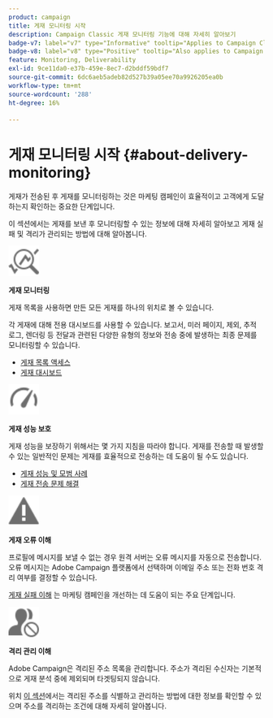 ```yaml
---
product: campaign
title: 게재 모니터링 시작
description: Campaign Classic 게재 모니터링 기능에 대해 자세히 알아보기
badge-v7: label="v7" type="Informative" tooltip="Applies to Campaign Classic v7"
badge-v8: label="v8" type="Positive" tooltip="Also applies to Campaign v8"
feature: Monitoring, Deliverability
exl-id: 9ce11da0-e37b-459e-8ec7-d2bddf59bdf7
source-git-commit: 6dc6aeb5adeb82d527b39a05ee70a9926205ea0b
workflow-type: tm+mt
source-wordcount: '288'
ht-degree: 16%

---
```


# 게재 모니터링 시작 {#about-delivery-monitoring}



게재가 전송된 후 게재를 모니터링하는 것은 마케팅 캠페인이 효율적이고 고객에게 도달하는지 확인하는 중요한 단계입니다.

이 섹션에서는 게재를 보낸 후 모니터링할 수 있는 정보에 대해 자세히 알아보고 게재 실패 및 격리가 관리되는 방법에 대해 알아봅니다.

<img src="assets/do-not-localize/icon_monitor.svg" width="60px">

**게재 모니터링**

게재 목록을 사용하면 만든 모든 게재를 하나의 위치로 볼 수 있습니다.

각 게재에 대해 전용 대시보드를 사용할 수 있습니다. 보고서, 미러 페이지, 제외, 추적 로그, 렌더링 등 전달과 관련된 다양한 유형의 정보와 전송 중에 발생하는 최종 문제를 모니터링할 수 있습니다.

* [게재 목록 액세스](list-of-deliveries.md)
* [게재 대시보드](delivery-dashboard.md)

<img src="assets/do-not-localize/icon_guidelines.svg" width="60px">

**게재 성능 보호**

게재 성능을 보장하기 위해서는 몇 가지 지침을 따라야 합니다. 게재를 전송할 때 발생할 수 있는 일반적인 문제는 게재를 효율적으로 전송하는 데 도움이 될 수도 있습니다.

* [게재 성능 및 모범 사례](delivery-performances.md)
* [게재 전송 문제 해결](delivery-troubleshooting.md)

<img src="assets/do-not-localize/icon_failure.svg" width="60px">

**게재 오류 이해**

프로필에 메시지를 보낼 수 없는 경우 원격 서버는 오류 메시지를 자동으로 전송합니다. 오류 메시지는 Adobe Campaign 플랫폼에서 선택하며 이메일 주소 또는 전화 번호 격리 여부를 결정할 수 있습니다.

[게재 실패 이해](understanding-delivery-failures.md) 는 마케팅 캠페인을 개선하는 데 도움이 되는 주요 단계입니다.

<img src="assets/do-not-localize/icon_quarantine.svg" width="60px">

**격리 관리 이해**

Adobe Campaign은 격리된 주소 목록을 관리합니다. 주소가 격리된 수신자는 기본적으로 게재 분석 중에 제외되며 타겟팅되지 않습니다.

위치 [이 섹션](understanding-quarantine-management.md)에서는 격리된 주소를 식별하고 관리하는 방법에 대한 정보를 확인할 수 있으며 주소를 격리하는 조건에 대해 자세히 알아봅니다.
